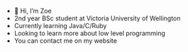 - 👋 Hi, I’m Zoe
- 2nd year BSc student at Victoria University of Wellington
- Currently learning Java/C/Ruby
- Looking to learn more about low level programming
- You can contact me on my website
